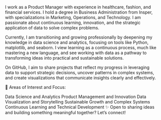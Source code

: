 I work as a Product Manager with experience in healthcare, fashion, and financial services. I hold a degree in Business Administration from Insper, with specializations in Marketing, Operations, and Technology. I am passionate about continuous learning, innovation, and the strategic application of data to solve complex problems.

Currently, I am transitioning and growing professionally by deepening my knowledge in data science and analytics, focusing on tools like Python, matplotlib, and seaborn. I view learning as a continuous process, much like mastering a new language, and see working with data as a pathway to transforming ideas into practical and sustainable solutions.

On GitHub, I aim to share projects that reflect my progress in leveraging data to support strategic decisions, uncover patterns in complex systems, and create visualizations that communicate insights clearly and effectively.

📌 Areas of Interest and Focus:

Data Science and Analytics
Product Management and Innovation
Data Visualization and Storytelling
Sustainable Growth and Complex Systems
Continuous Learning and Technical Development
✨ Open to sharing ideas and building something meaningful together? Let’s connect!
